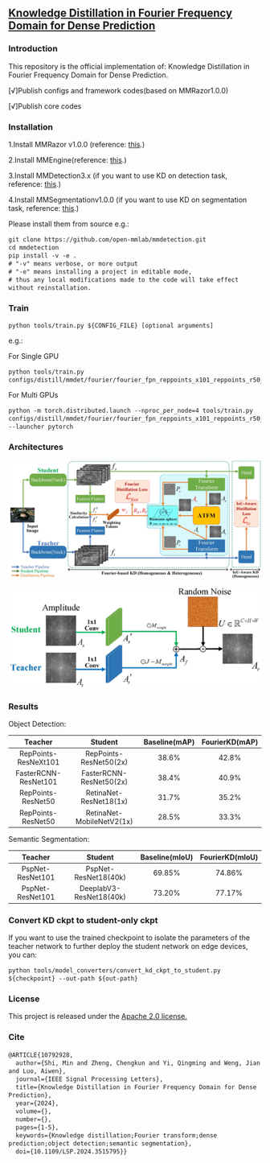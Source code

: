 ## [Knowledge Distillation in Fourier Frequency Domain for Dense Prediction](https://ieeexplore.ieee.org/document/10792928)


### Introduction

This repository is the official implementation of: Knowledge Distillation in Fourier Frequency Domain for Dense Prediction.

[√]Publish configs and framework codes(based on MMRazor1.0.0)

[√]Publish core codes



### Installation

1.Install MMRazor v1.0.0 (reference: [this](https://mmrazor.readthedocs.io/en/latest/get_started/installation.html).)

2.Install MMEngine(reference: [this](https://mmengine.readthedocs.io/en/latest/get_started/installation.html).)

3.Install MMDetection3.x (if you want to use KD on detection task, reference: [this](https://mmdetection.readthedocs.io/en/latest/get_started.html).)

4.Install MMSegmentationv1.0.0 (if you want to use KD on segmentation task, reference: [this](https://mmsegmentation.readthedocs.io/en/latest/get_started.html).)

Please install them from source e.g.:

```
git clone https://github.com/open-mmlab/mmdetection.git
cd mmdetection
pip install -v -e .
# "-v" means verbose, or more output
# "-e" means installing a project in editable mode,
# thus any local modifications made to the code will take effect without reinstallation.
```



### Train

```
python tools/train.py ${CONFIG_FILE} [optional arguments]
```

e.g.:

For Single GPU

```
python tools/train.py configs/distill/mmdet/fourier/fourier_fpn_reppoints_x101_reppoints_r50_2x_coco_fourier_vfl.py
```

For Multi GPUs

```
python -m torch.distributed.launch --nproc_per_node=4 tools/train.py configs/distill/mmdet/fourier/fourier_fpn_reppoints_x101_reppoints_r50_2x_coco_fourier_vfl.py --launcher pytorch
```

### Architectures

<p align='center'>
<img src='figures/architecture.jpg' alt='Architecture' width='700px'>
</p>

<p align='center'>
<img src='figures/atfm.jpg' alt='ATFM' width='700px'>
</p>



### Results
Object Detection:

| **Teacher**          |        **Student**        | **Baseline(mAP)** | **FourierKD(mAP)** |
|:--------------------:|:-------------------------:|:-----------------:|:------------------:|
| RepPoints-ResNeXt101 |  RepPoints-ResNet50(2x)   | 38.6%             | 42.8%              |
| FasterRCNN-ResNet101 |  FasterRCNN-ResNet50(2x)  | 38.4%             | 40.9%              |
| RepPoints-ResNet50   |  RetinaNet-ResNet18(1x)   | 31.7%             | 35.2%              |
| RepPoints-ResNet50   | RetinaNet-MobileNetV2(1x) | 28.5%             | 33.3%              |

Semantic Segmentation:

|   **Teacher**    |       **Student**       | **Baseline(mIoU)** | **FourierKD(mIoU)** |
|:----------------:|:-----------------------:|:------------------:|:-------------------:|
| PspNet-ResNet101 |  PspNet-ResNet18(40k)   |       69.85%       |       74.86%        |
| PspNet-ResNet101 | DeeplabV3-ResNet18(40k) |       73.20%       |       77.17%        | |


### Convert KD ckpt to student-only ckpt

If you want to use the trained checkpoint to isolate the parameters of the teacher network to further deploy the student network on edge devices, you can:

```
python tools/model_converters/convert_kd_ckpt_to_student.py ${checkpoint} --out-path ${out-path}
```

### License
This project is released under the [Apache 2.0 license.](./LICENSE)

### Cite
```
@ARTICLE{10792928,
  author={Shi, Min and Zheng, Chengkun and Yi, Qingming and Weng, Jian and Luo, Aiwen},
  journal={IEEE Signal Processing Letters}, 
  title={Knowledge Distillation in Fourier Frequency Domain for Dense Prediction}, 
  year={2024},
  volume={},
  number={},
  pages={1-5},
  keywords={Knowledge distillation;Fourier transform;dense prediction;object detection;semantic segmentation},
  doi={10.1109/LSP.2024.3515795}}
```

